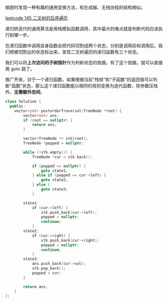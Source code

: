 做题时发现一种有趣的通用变换方法，和生成器、无栈协程的结构相似。

[leetcode 145 二叉树的后序遍历](https://leetcode-cn.com/problems/binary-tree-postorder-traversal/)

递归转迭代的通用算法是用栈模拟函数调用，其中最大的难点就是判断代码应该执行到哪一步。

在递归函数中调用自身函数会把代码切割成两个状态，分别是调用前和调用后。我们把被切割出的状态标出来，发现二叉树遍历的递归函数有三个状态。

我们可以将**上次访问的子树指针**作为判断状态的依据。有了这个依据，就可以直接用 goto 跳了。

推广开来，对于一个递归函数，如果根据当前“栈帧”和“子函数”的返回值可以判断“函数”状态，那么这个递归函数能以相同的规则变换为迭代函数，除参数压栈外，**无需额外空间**。

```c++
class Solution {
  public:
    vector<int> postorderTraversal(TreeNode *root) {
        vector<int> ans;
        if (root == nullptr) {
            return ans;
        }

        vector<TreeNode *> stk{root};
        TreeNode *popped = nullptr;

        while (!stk.empty()) {
            TreeNode *cur = stk.back();

            if (popped == nullptr) {
                goto state1;
            } else if (popped == cur->left) {
                goto state2;
            } else {
                goto state3;
            }

        state1:
            if (cur->left) {
                stk.push_back(cur->left);
                popped = nullptr;
                continue;
            }
        state2:
            if (cur->right) {
                stk.push_back(cur->right);
                popped = nullptr;
                continue;
            }
        state3:
            ans.push_back(cur->val);
            stk.pop_back();
            popped = cur;
        }

        return ans;
    }
};
```
